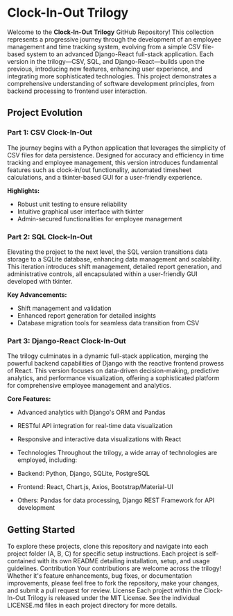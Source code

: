 # Clock-In-Out Trilogy
Welcome to the **Clock-In-Out** **Trilogy** GitHub Repository! This collection represents a progressive journey through the development of an employee management and time tracking system, evolving from a simple CSV file-based system to an advanced Django-React full-stack application. Each version in the trilogy—CSV, SQL, and Django-React—builds upon the previous, introducing new features, enhancing user experience, and integrating more sophisticated technologies. This project demonstrates a comprehensive understanding of software development principles, from backend processing to frontend user interaction.

## Project Evolution
### Part 1: CSV Clock-In-Out
The journey begins with a Python application that leverages the simplicity of CSV files for data persistence. Designed for accuracy and efficiency in time tracking and employee management, this version introduces fundamental features such as clock-in/out functionality, automated timesheet calculations, and a tkinter-based GUI for a user-friendly experience.

**Highlights:**
* Robust unit testing to ensure reliability
* Intuitive graphical user interface with tkinter
* Admin-secured functionalities for employee management

### Part 2: SQL Clock-In-Out
Elevating the project to the next level, the SQL version transitions data storage to a SQLite database, enhancing data management and scalability. This iteration introduces shift management, detailed report generation, and administrative controls, all encapsulated within a user-friendly GUI developed with tkinter.

**Key Advancements:**
* Shift management and validation
* Enhanced report generation for detailed insights
* Database migration tools for seamless data transition from CSV

### Part 3: Django-React Clock-In-Out
The trilogy culminates in a dynamic full-stack application, merging the powerful backend capabilities of Django with the reactive frontend prowess of React. This version focuses on data-driven decision-making, predictive analytics, and performance visualization, offering a sophisticated platform for comprehensive employee management and analytics.

**Core Features:**
* Advanced analytics with Django's ORM and Pandas
* RESTful API integration for real-time data visualization
* Responsive and interactive data visualizations with React

* Technologies
Throughout the trilogy, a wide array of technologies are employed, including:
* Backend: Python, Django, SQLite, PostgreSQL
* Frontend: React, Chart.js, Axios, Bootstrap/Material-UI
* Others: Pandas for data processing, Django REST Framework for API development

## Getting Started
To explore these projects, clone this repository and navigate into each project folder (A, B, C) for specific setup instructions. Each project is self-contained with its own README detailing installation, setup, and usage guidelines.
Contribution
Your contributions are welcome across the trilogy! Whether it's feature enhancements, bug fixes, or documentation improvements, please feel free to fork the repository, make your changes, and submit a pull request for review.
License
Each project within the Clock-In-Out Trilogy is released under the MIT License. See the individual LICENSE.md files in each project directory for more details.


